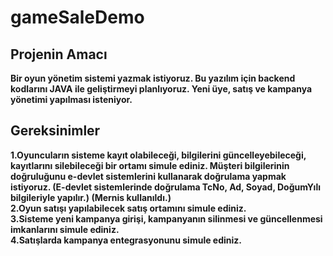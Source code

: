 # gameSaleDemo

## Projenin Amacı
**Bir oyun yönetim sistemi yazmak istiyoruz. Bu yazılım için backend kodlarını JAVA ile geliştirmeyi planlıyoruz. Yeni üye, satış ve kampanya yönetimi yapılması isteniyor.**

## Gereksinimler

**1.Oyuncuların sisteme kayıt olabileceği, bilgilerini güncelleyebileceği, kayıtlarını silebileceği bir ortamı simule ediniz. Müşteri bilgilerinin doğruluğunu e-devlet sistemlerini kullanarak doğrulama yapmak istiyoruz. (E-devlet sistemlerinde doğrulama TcNo, Ad, Soyad, DoğumYılı bilgileriyle yapılır.) (Mernis kullanıldı.)** <br/>
**2.Oyun satışı yapılabilecek satış ortamını simule ediniz.** <br/>
**3.Sisteme yeni kampanya girişi, kampanyanın silinmesi ve güncellenmesi imkanlarını simule ediniz.** <br/>
**4.Satışlarda kampanya entegrasyonunu simule ediniz.**




